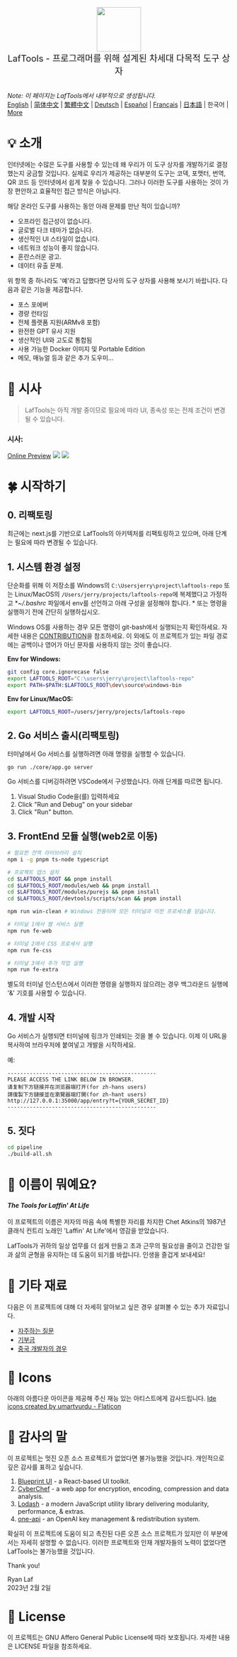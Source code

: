 <p align="center">
<img width="100" src="https://github.com/work7z/LafTools/blob/dev/modules/web2/public/static/icon.png?raw=true"></img>
<br>
<span style="font-size:20px">LafTools - 프로그래머를 위해 설계된 차세대 다목적 도구 상자
</span>
<!-- <center>
<div style="text-align:center;">
<a target="_blank" href="http://cloud.laf-tools.com">LafTools의 내부자 버전 미리보기</a>
</div>
</center> -->
<br><br>
</p>

<i>Note: 이 페이지는 LafTools에서 내부적으로 생성됩니다.</i> <br/> [English](/docs/en_US/README.md)  |  [简体中文](/docs/zh_CN/README.md)  |  [繁體中文](/docs/zh_HK/README.md)  |  [Deutsch](/docs/de/README.md)  |  [Español](/docs/es/README.md)  |  [Français](/docs/fr/README.md)  |  [日本語](/docs/ja/README.md)  |  한국어 | [More](/docs/) <br/>

# 💡 소개

인터넷에는 수많은 도구를 사용할 수 있는데 왜 우리가 이 도구 상자를 개발하기로 결정했는지 궁금할 것입니다. 실제로 우리가 제공하는 대부분의 도구는 코덱, 포맷터, 번역, QR 코드 등 인터넷에서 쉽게 찾을 수 있습니다. 그러나 이러한 도구를 사용하는 것이 가장 편안하고 효율적인 접근 방식은 아닙니다.

해당 온라인 도구를 사용하는 동안 아래 문제를 만난 적이 있습니까?

- 오프라인 접근성이 없습니다.
- 글로벌 다크 테마가 없습니다.
- 생산적인 UI 스타일이 없습니다.
- 네트워크 성능이 좋지 않습니다.
- 혼란스러운 광고.
- 데이터 유출 문제.

위 항목 중 하나라도 '예'라고 답했다면 당사의 도구 상자를 사용해 보시기 바랍니다. 다음과 같은 기능을 제공합니다.

- 포스 포에버
- 경량 런타임
- 전체 플랫폼 지원(ARMv8 포함)
- 완전한 GPT 유사 지원
- 생산적인 UI와 고도로 통합됨
- 사용 가능한 Docker 이미지 및 Portable Edition
- 메모, 매뉴얼 등과 같은 추가 도우미...

# 🌠 시사

> LafTools는 아직 개발 중이므로 필요에 따라 UI, 종속성 또는 전제 조건이 변경될 수 있습니다.

### 시사:

[Online Preview](http://cloud.laf-tools.com)
![](https://github.com/work7z/LafTools/blob/dev/devtools/images/preview.png?raw=true)
![](https://github.com/work7z/LafTools/blob/dev/devtools/images/preview-dark.png?raw=true)

# 🍀 시작하기

## 0. 리팩토링

최근에는 next.js를 기반으로 LafTools의 아키텍처를 리팩토링하고 있으며, 아래 단계는 필요에 따라 변경될 수 있습니다.

## 1. 시스템 환경 설정

단순화를 위해 이 저장소를 Windows의 `C:\Usersjerry\project\laftools-repo` 또는 Linux/MacOS의 `/Users/jerry/projects/laftools-repo`에 복제했다고 가정하고 **~/.bashrc* 파일에서 env를 선언하고 아래 구성을 설정해야 합니다. * 또는 명령을 실행하기 전에 간단히 실행하십시오.

Windows OS를 사용하는 경우 모든 명령이 git-bash에서 실행되는지 확인하세요. 자세한 내용은 [CONTRIBUTION](/docs/ko/CONTRIBUTION.md)을 참조하세요. 이 외에도 이 프로젝트가 있는 파일 경로에는 공백이나 영어가 아닌 문자를 사용하지 않는 것이 좋습니다.

**Env for Windows:**

```bash
git config core.ignorecase false
export LAFTOOLS_ROOT="C:\users\jerry\project\laftools-repo"
export PATH=$PATH:$LAFTOOLS_ROOT\dev\source\windows-bin
```

**Env for Linux/MacOS:**

```bash
export LAFTOOLS_ROOT=/users/jerry/projects/laftools-repo
```

## 2. Go 서비스 출시(리팩토링)

터미널에서 Go 서비스를 실행하려면 아래 명령을 실행할 수 있습니다.

```shell
go run ./core/app.go server
```

Go 서비스를 디버깅하려면 VSCode에서 구성했습니다. 아래 단계를 따르면 됩니다.

1. Visual Studio Code을(를) 입력하세요
2. Click "Run and Debug" on your sidebar
3. Click "Run" button.

## 3. FrontEnd 모듈 실행(web2로 이동)

```bash
# 필요한 전역 라이브러리 설치
npm i -g pnpm ts-node typescript

# 프로젝트 뎁스 설치
cd $LAFTOOLS_ROOT && pnpm install
cd $LAFTOOLS_ROOT/modules/web && pnpm install
cd $LAFTOOLS_ROOT/modules/purejs && pnpm install
cd $LAFTOOLS_ROOT/devtools/scripts/scan && pnpm install

npm run win-clean # Windows 전용이며 모든 터미널과 이전 프로세스를 닫습니다.

# 터미널 1에서 웹 서비스 실행
npm run fe-web

# 터미널 2에서 CSS 프로세서 실행
npm run fe-css

# 터미널 3에서 추가 작업 실행
npm run fe-extra

```

별도의 터미널 인스턴스에서 이러한 명령을 실행하지 않으려는 경우 백그라운드 실행에 '&' 기호를 사용할 수 있습니다.

## 4. 개발 시작

Go 서비스가 실행되면 터미널에 링크가 인쇄되는 것을 볼 수 있습니다. 이제 이 URL을 복사하여 브라우저에 붙여넣고 개발을 시작하세요.

예:

```output
-----------------------------------------------
PLEASE ACCESS THE LINK BELOW IN BROWSER.
请复制下方链接并在浏览器端打开(for zh-hans users)
請復製下方鏈接並在瀏覽器端打開(for zh-hant users)
http://127.0.0.1:35000/app/entry?t={YOUR_SECRET_ID}
-----------------------------------------------
```

## 5. 짓다

```bash
cd pipeline
./build-all.sh
```

# 🌱 이름이 뭐예요?

#### _The Tools for Laffin' At Life_

이 프로젝트의 이름은 저자의 마음 속에 특별한 자리를 차지한 Chet Atkins의 1987년 클래식 컨트리 노래인 'Laffin' At Life'에서 영감을 받았습니다.

LafTools가 귀하의 일상 업무를 더 쉽게 만들고 초과 근무의 필요성을 줄이고 건강한 일과 삶의 균형을 유지하는 데 도움이 되기를 바랍니다. 인생을 즐겁게 보내세요!

# 📑 기타 재료

다음은 이 프로젝트에 대해 더 자세히 알아보고 싶은 경우 살펴볼 수 있는 추가 자료입니다.

- [자주하는 질문](/docs/ko/FAQ.md)
- [기부금](/docs/ko/CONTRIBUTION.md)
- [중국 개발자의 경우](/devtools/notes/common/issues.md)

# 💐 Icons

아래의 아름다운 아이콘을 제공해 주신 재능 있는 아티스트에게 감사드립니다.
<a href="https://www.flaticon.com/free-icons/ide" title="ide icons">Ide icons created by umartvurdu - Flaticon</a>

# 🙏 감사의 말

이 프로젝트는 멋진 오픈 소스 프로젝트가 없었다면 불가능했을 것입니다. 개인적으로 깊은 감사를 표하고 싶습니다.

1. [Blueprint UI](https://blueprintjs.com/) - a React-based UI toolkit.
1. [CyberChef](https://github.com/gchq/CyberChef/tree/master) - a web app for encryption, encoding, compression and data analysis.
1. [Lodash](https://github.com/lodash/lodash) - a modern JavaScript utility library delivering modularity, performance, & extras.
1. [one-api](https://github.com/songquanpeng/one-api) - an OpenAI key management & redistribution system.

확실히 이 프로젝트에 도움이 되고 촉진된 다른 오픈 소스 프로젝트가 있지만 이 부분에서는 자세히 설명할 수 없습니다. 이러한 프로젝트와 인재 개발자들의 노력이 없었다면 LafTools는 불가능했을 것입니다.

Thank you!

Ryan Laf  
2023년 2월 2일

# 🪪 License

이 프로젝트는 GNU Affero General Public License에 따라 보호됩니다. 자세한 내용은 LICENSE 파일을 참조하세요.
